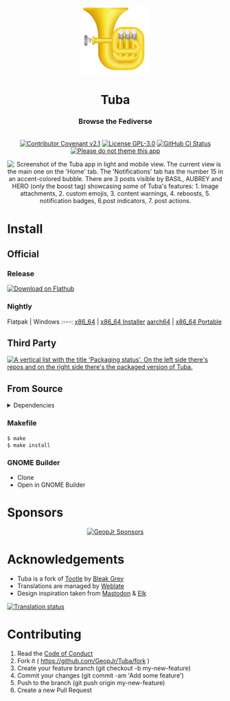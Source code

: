 <p align="center">
  <img alt="A tuba in the style of GNOME icons" width="160" src="./data/icons/color.svg">
</p>
<h1 align="center">Tuba</h1>
<h3 align="center">Browse the Fediverse</h3>
<p align="center">
  <br />
    <a href="./CODE_OF_CONDUCT.md"><img src="https://img.shields.io/badge/Code%20of%20Conduct-GNOME-f5c211.svg?style=for-the-badge&labelColor=f9f06b" alt="Contributor Covenant v2.1" /></a>
    <a href="./LICENSE"><img src="https://img.shields.io/badge/LICENSE-GPL--3.0-f5c211.svg?style=for-the-badge&labelColor=f9f06b" alt="License GPL-3.0" /></a>
    <a href="https://github.com/GeopJr/Tuba/actions/workflows/build.yml"><img alt="GitHub CI Status" src="https://img.shields.io/github/actions/workflow/status/GeopJr/Tuba/build.yml?branch=main&style=for-the-badge&labelColor=f9f06b"></a>
    <a href='https://stopthemingmy.app'><img width='193.455' alt='Please do not theme this app' src='https://stopthemingmy.app/badge.svg'/></a>
</p>

<p align="center">
    <img alt="Screenshot of the Tuba app in light and mobile view. The current view is the main one on the 'Home' tab. The 'Notifications' tab has the number 15 in an accent-colored bubble. There are 3 posts visible by BASIL, AUBREY and HERO (only the boost tag) showcasing some of Tuba's features: 1. Image attachments, 2. custom emojis, 3. content warnings, 4. reboosts, 5. notification badges, 6.post indicators, 7. post actions." src="https://media.githubusercontent.com/media/GeopJr/Tuba/main/data/screenshots/screenshot-1.png">
</p>

# Install

## Official

### Release

<a href="https://flathub.org/apps/details/dev.geopjr.Tuba" rel="noreferrer noopener" target="_blank"><img loading="lazy" draggable="false" width='240' alt='Download on Flathub' src='https://flathub.org/api/badge?svg&locale=en' /></a>

### Nightly

Flatpak | Windows
:---:
[x86_64](https://nightly.link/GeopJr/Tuba/workflows/build/main/dev.geopjr.Tuba.Devel-x86_64.zip) | [x86_64 Installer](https://nightly.link/GeopJr/Tuba/workflows/msys2/main/Tuba%20Setup.exe.zip)
[aarch64](https://nightly.link/GeopJr/Tuba/workflows/build/main/dev.geopjr.Tuba.Devel-aarch64.zip) | [x86_64 Portable](https://nightly.link/GeopJr/Tuba/workflows/msys2/main/tuba_windows_portable.zip)

## Third Party

[![A vertical list with the title 'Packaging status'. On the left side there's repos and on the right side there's the packaged version of Tuba.](https://repology.org/badge/vertical-allrepos/tuba.svg?exclude_unsupported=1&columns=3)](https://repology.org/project/tuba/versions)

## From Source

<details>
<summary>Dependencies</summary>

Package Name | Required
:--- | ---:
meson | ✅
valac | ✅
libjson-glib-dev | ✅
libxml2-dev | ✅
libgee-0.8-dev | ✅
libsoup3.0-dev | ✅
libadwaita-1.0-dev | ✅
libsecret-1-dev | ✅
libgtksourceview-5-dev | ✅
icu | ✅
libspelling | ❌
gstreamer + gst-plugins-good | ❌
clapper | ❌
webkitgtk | ❌

</details>

### Makefile

```
$ make
$ make install
```

### GNOME Builder

- Clone
- Open in GNOME Builder

# Sponsors

<div align="center">

[![GeopJr Sponsors](https://cdn.jsdelivr.net/gh/GeopJr/GeopJr@main/sponsors.svg)](https://github.com/sponsors/GeopJr)

</div>

# Acknowledgements

- Tuba is a fork of [Tootle](https://github.com/bleakgrey/tootle) by [Bleak Grey](https://github.com/bleakgrey)
- Translations are managed by [Weblate](https://hosted.weblate.org/engage/tuba/)
- Design inspiration taken from [Mastodon](https://github.com/mastodon/) & [Elk](https://github.com/elk-zone/elk)

[![Translation status](https://hosted.weblate.org/widgets/tuba/-/tuba/287x66-white.png)](https://hosted.weblate.org/engage/tuba/)

# Contributing

1. Read the [Code of Conduct](./CODE_OF_CONDUCT.md)
2. Fork it ( https://github.com/GeopJr/Tuba/fork )
3. Create your feature branch (git checkout -b my-new-feature)
4. Commit your changes (git commit -am 'Add some feature')
5. Push to the branch (git push origin my-new-feature)
6. Create a new Pull Request
